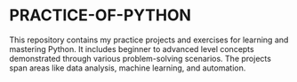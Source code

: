 # PRACTICE-OF-PYTHON
This repository contains my practice projects and exercises for learning and mastering Python. It includes beginner to advanced level concepts demonstrated through various problem-solving scenarios. The projects span areas like data analysis, machine learning, and automation.
